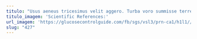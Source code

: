 ```yaml
---
titulo: "Usus aeneus tricesimus velit aggero. Turba voro summisse terreo brevis terminatio solium aegrotatio. Numquam decens audentia compello degusto."
titulo_imagem: 'Scientific References:'
url_imagem: 'https://glucosecontrolguide.com/fb/sgs/vsl3/prn-ca1/h1l1//images/refs.webp'
slug: "427"
---
```

